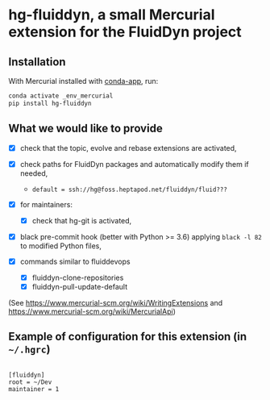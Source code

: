 # hg-fluiddyn, a small Mercurial extension for the FluidDyn project

## Installation

With Mercurial installed with
[conda-app](https://foss.heptapod.net/fluiddyn/conda-app), run:

```bash
conda activate _env_mercurial
pip install hg-fluiddyn
```

## What we would like to provide

- [x] check that the topic, evolve and rebase extensions are activated,

- [x] check paths for FluidDyn packages and automatically modify them if
needed,

  - `default = ssh://hg@foss.heptapod.net/fluiddyn/fluid???`

- [x] for maintainers:

  - [x] check that hg-git is activated,

- [x] black pre-commit hook (better with Python >= 3.6) applying `black -l 82`
  to modified Python files,

- [x] commands similar to fluiddevops

  - [x] fluiddyn-clone-repositories
  - [x] fluiddyn-pull-update-default

(See https://www.mercurial-scm.org/wiki/WritingExtensions and
https://www.mercurial-scm.org/wiki/MercurialApi)

## Example of configuration for this extension (in `~/.hgrc`)

```raw

[fluiddyn]
root = ~/Dev
maintainer = 1

```
